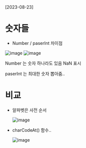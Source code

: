 [2023-08-23]
# 숫자들
  - Number / paserInt 차이점
 
   ![image](https://github.com/oidolee/study/assets/85022962/9938e9ea-4fce-4868-9591-68510c85db74)
   ![image](https://github.com/oidolee/study/assets/85022962/96f21578-3b61-48a5-86e1-60380f39a504)

Number 는 숫자 하나라도 있음 NaN 표시

paserInt 는 최대한 숫자 뽑아줌..

# 비교
  - 알파벳은 사전 순서
 
     ![image](https://github.com/oidolee/study/assets/85022962/c35dc2cf-1f92-49d7-80d3-b68e3738265d)
   
   - charCodeAt() 함수..
   
     ![image](https://github.com/oidolee/study/assets/85022962/41452834-a104-4dc4-9f35-f855467f6de7)

